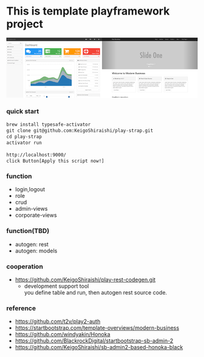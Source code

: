 # This is template playframework project

<img src="https://github.com/KeigoShiraishi/images/blob/master/sb-admin2-based-honoka-black.png" alt="sb-admin2-based-honoka-black.png" width="50%"><img src="https://github.com/KeigoShiraishi/images/blob/master/startbootstrap-modern-business.png" alt="startbootstrap-modern-business.png" width="50%">

### quick start
```
brew install typesafe-activator
git clone git@github.com:KeigoShiraishi/play-strap.git
cd play-strap
activator run

http://localhost:9000/
click Button[Apply this script now!] 
```

### function
- login,logout
- role
- crud
- admin-views
- corporate-views

### function(TBD)
- autogen: rest
- autogen: models

### cooperation
- https://github.com/KeigoShiraishi/play-rest-codegen.git
    - development support tool  
    you define table and run, then autogen rest source code.


### reference
- https://github.com/t2v/play2-auth
- https://startbootstrap.com/template-overviews/modern-business
- https://github.com/windyakin/Honoka
- https://github.com/BlackrockDigital/startbootstrap-sb-admin-2
- https://github.com/KeigoShiraishi/sb-admin2-based-honoka-black


